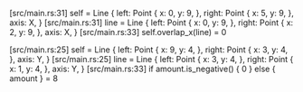 [src/main.rs:31] self = Line {
    left: Point {
        x: 0,
        y: 9,
    },
    right: Point {
        x: 5,
        y: 9,
    },
    axis: X,
}
[src/main.rs:31] line = Line {
    left: Point {
        x: 0,
        y: 9,
    },
    right: Point {
        x: 2,
        y: 9,
    },
    axis: X,
}
[src/main.rs:33] self.overlap_x(line) = 0


[src/main.rs:25] self = Line {
    left: Point {
        x: 9,
        y: 4,
    },
    right: Point {
        x: 3,
        y: 4,
    },
    axis: Y,
}
[src/main.rs:25] line = Line {
    left: Point {
        x: 3,
        y: 4,
    },
    right: Point {
        x: 1,
        y: 4,
    },
    axis: Y,
}
[src/main.rs:33] if amount.is_negative() { 0 } else { amount } = 8
